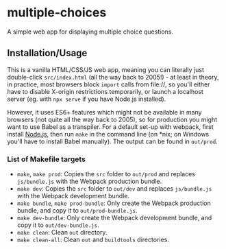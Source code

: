 # multiple-choices
A simple web app for displaying multiple choice questions.

## Installation/Usage
This is a vanilla HTML/CSS/JS web app, meaning you can literally just double-click `src/index.html` (all the way back to 2005!)  - at least in theory, in practice, most browsers block `import` calls from file://, so you'll either have to disable X-origin restrictions temporarily, or launch a localhost server (eg. with `npx serve` if you have Node.js installed).

However, it uses ES6+ features which might not be available in many browsers (not quite all the way back to 2005), so for production you might want to use Babel as a transpiler. For a default set-up with webpack, first install [Node.js](http://nodejs.org), then run `make` in the command line (on *nix; on Windows you'll have to install Babel manually). The output can be found in `out/prod`.

### List of Makefile targets
- `make`, `make prod`: Copies the `src` folder to `out/prod` and replaces `js/bundle.js` with the Webpack production bundle.
- `make dev`: Copies the `src` folder to `out/dev` and replaces `js/bundle.js` with the Webpack development bundle.
- `make bundle`, `make prod-bundle`: Only create the Webpack production bundle, and copy it to `out/prod-bundle.js`.
- `make dev-bundle`: Only create the Webpack development bundle, and copy it to `out/dev-bundle.js`.
- `make clean`: Clean `out` directory.
- `make clean-all`: Clean `out` and `buildtools` directories.